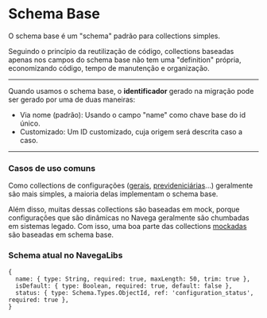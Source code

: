 # Schema Base
O schema base é um "schema" padrão para collections simples. 

Seguindo o princípio da reutilização de código, collections baseadas apenas nos campos do schema base não tem uma "definition" própria, economizando código, tempo de manutenção e organização.

---

Quando usamos o schema base, o **identificador** gerado na migração pode ser gerado por uma de duas maneiras:
- Via nome (padrão):
Usando o campo "name" como chave base do id único.
- Customizado:
Um ID customizado, cuja origem será descrita caso a  caso.

---
### Casos de uso comuns
Como collections de configurações ([gerais](../processos/Configurações%20Gerais.md), [prevideniciárias](#)...) geralmente são mais simples, a maioria delas implementam o schema base.

Além disso, muitas dessas collections são baseadas em mock, porque configurações que são dinâmicas no Navega geralmente são chumbadas em sistemas legado. Com isso, uma boa parte das collections [mockadas](Mock.md) são baseadas em schema base.

### Schema atual no NavegaLibs
```
{
  name: { type: String, required: true, maxLength: 50, trim: true },
  isDefault: { type: Boolean, required: true, default: false },
  status: { type: Schema.Types.ObjectId, ref: 'configuration_status', required: true },
}
```